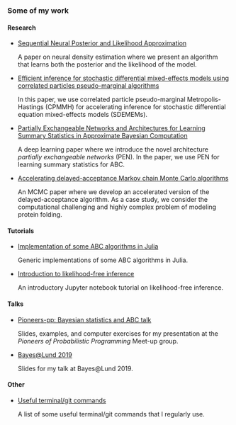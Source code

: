### Some of my work

#### Research


- [Sequential Neural Posterior and Likelihood Approximation](https://github.com/SamuelWiqvist/snpla)

    A paper on neural density estimation where we present an algorithm that learns both the posterior and the likelihood of the model.  

- [Efficient inference for stochastic differential mixed-effects models using correlated particles pseudo-marginal algorithms](https://github.com/SamuelWiqvist/efficient_SDEMEM)

    In this paper, we use correlated particle pseudo-marginal Metropolis-Hastings (CPMMH) for accelerating inference for stochastic differential equation mixed-effects models (SDEMEMs). 
    
- [Partially Exchangeable Networks and Architectures for Learning Summary Statistics in Approximate Bayesian Computation](https://github.com/SamuelWiqvist/PENs-and-ABC)

    A deep learning paper where we introduce the novel architecture *partially exchangeable networks* (PEN). In the paper, we use PEN for learning summary statistics for ABC.

- [Accelerating delayed-acceptance Markov chain Monte Carlo algorithms](https://github.com/SamuelWiqvist/adamcmcpaper)

    An MCMC paper where we develop an accelerated version of the delayed-acceptance algorithm. As a case study, we consider the computational challenging and highly complex problem of modeling protein folding.

#### Tutorials

- [Implementation of some ABC algorithms in Julia](https://github.com/SamuelWiqvist/ApproximateBayesianComputation.jl)

    Generic implementations of some ABC algorithms in Julia.

- [Introduction to likelihood-free inference](https://github.com/SamuelWiqvist/introlikelihoodfree)

    An introductory Jupyter notebook tutorial on likelihood-free inference.
    
#### Talks

- [Pioneers-pp: Bayesian statistics and ABC talk](https://github.com/SamuelWiqvist/pioneers-pp-abc-talk)

    Slides, examples, and computer exercises for my presentation at the *Pioneers of Probabilistic Programming* Meet-up group.

- [Bayes@Lund 2019](https://github.com/SamuelWiqvist/bayesatlund2019presentation)

    Slides for my talk at Bayes@Lund 2019.

#### Other

- [Useful terminal/git commands](https://github.com/SamuelWiqvist/usefulcommands)

    A list of some useful terminal/git commands that I regularly use.
